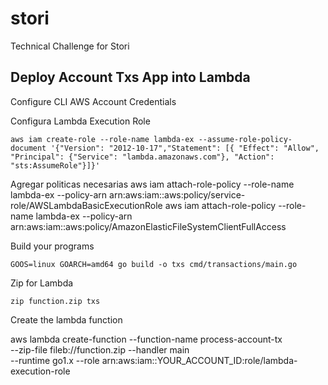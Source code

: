 # stori
Technical Challenge for Stori


## Deploy Account Txs App into Lambda

Configure CLI AWS Account Credentials 

Configura Lambda Execution Role

``` aws iam create-role --role-name lambda-ex --assume-role-policy-document '{"Version": "2012-10-17","Statement": [{ "Effect": "Allow", "Principal": {"Service": "lambda.amazonaws.com"}, "Action": "sts:AssumeRole"}]}'  ```


Agregar politicas necesarias 
aws iam attach-role-policy --role-name lambda-ex --policy-arn arn:aws:iam::aws:policy/service-role/AWSLambdaBasicExecutionRole
aws iam attach-role-policy --role-name lambda-ex --policy-arn arn:aws:iam::aws:policy/AmazonElasticFileSystemClientFullAccess


Build your programs 

```GOOS=linux GOARCH=amd64 go build -o txs cmd/transactions/main.go```

Zip for Lambda 

``` zip function.zip txs ```

Create the lambda function 

aws lambda create-function --function-name process-account-tx \
--zip-file fileb://function.zip --handler main \
--runtime go1.x --role arn:aws:iam::YOUR_ACCOUNT_ID:role/lambda-execution-role 


<!-- --file-system-configs Arn=arn:aws:elasticfilesystem:YOUR_REGION:YOUR_ACCOUNT_ID:access-point/your-efs-access-point,LocalMountPath=/mnt/efs -->